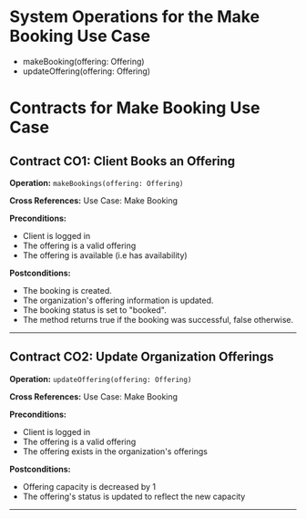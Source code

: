 # System Operations for the Make Booking Use Case

- makeBooking(offering: Offering)
- updateOffering(offering: Offering)


# Contracts for Make Booking Use Case

## Contract CO1: Client Books an Offering

**Operation:** `makeBookings(offering: Offering)`

**Cross References:** Use Case: Make Booking

**Preconditions:**
- Client is logged in
- The offering is a valid offering
- The offering is available (i.e has availability)


**Postconditions:**
- The booking is created.
- The organization's offering information is updated.
- The booking status is set to "booked".
- The method returns true if the booking was successful, false otherwise.

---

## Contract CO2: Update Organization Offerings

**Operation:** `updateOffering(offering: Offering)`

**Cross References:** Use Case: Make Booking

**Preconditions:**
- Client is logged in
- The offering is a valid offering
- The offering exists in the organization's offerings

**Postconditions:**
- Offering capacity is decreased by 1
- The offering's status is updated to reflect the new capacity

---

